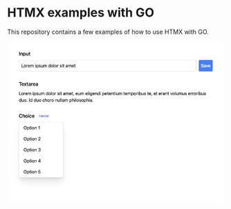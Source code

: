 # HTMX examples with GO

This repository contains a few examples of how to use HTMX with GO.

![Sample](sample.png "Sample")